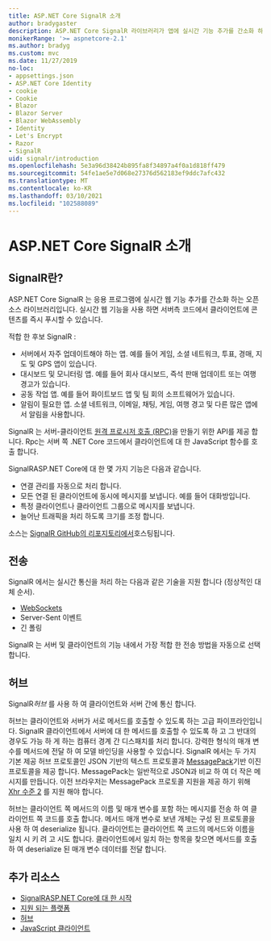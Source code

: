 ```yaml
---
title: ASP.NET Core SignalR 소개
author: bradygaster
description: ASP.NET Core SignalR 라이브러리가 앱에 실시간 기능 추가를 간소화 하는 방법을 알아봅니다.
monikerRange: '>= aspnetcore-2.1'
ms.author: bradyg
ms.custom: mvc
ms.date: 11/27/2019
no-loc:
- appsettings.json
- ASP.NET Core Identity
- cookie
- Cookie
- Blazor
- Blazor Server
- Blazor WebAssembly
- Identity
- Let's Encrypt
- Razor
- SignalR
uid: signalr/introduction
ms.openlocfilehash: 5e3a96d38424b895fa8f34897a4f0a1d818ff479
ms.sourcegitcommit: 54fe1ae5e7d068e27376d562183ef9ddc7afc432
ms.translationtype: MT
ms.contentlocale: ko-KR
ms.lasthandoff: 03/10/2021
ms.locfileid: "102588089"
---
```

# <a name="introduction-to-aspnet-core-signalr"></a>ASP.NET Core SignalR 소개

## <a name="what-is-signalr"></a>SignalR란?

ASP.NET Core SignalR 는 응용 프로그램에 실시간 웹 기능 추가를 간소화 하는 오픈 소스 라이브러리입니다. 실시간 웹 기능을 사용 하면 서버측 코드에서 클라이언트에 콘텐츠를 즉시 푸시할 수 있습니다.

적합 한 후보 SignalR :

* 서버에서 자주 업데이트해야 하는 앱. 예를 들어 게임, 소셜 네트워크, 투표, 경매, 지도 및 GPS 앱이 있습니다.
* 대시보드 및 모니터링 앱. 예를 들어 회사 대시보드, 즉석 판매 업데이트 또는 여행 경고가 있습니다.
* 공동 작업 앱. 예를 들어 화이트보드 앱 및 팀 회의 소프트웨어가 있습니다.
* 알림이 필요한 앱. 소셜 네트워크, 이메일, 채팅, 게임, 여행 경고 및 다른 많은 앱에서 알림을 사용합니다.

SignalR 는 서버-클라이언트 [원격 프로시저 호출 (RPC)](https://wikipedia.org/wiki/Remote_procedure_call)을 만들기 위한 API를 제공 합니다. Rpc는 서버 쪽 .NET Core 코드에서 클라이언트에 대 한 JavaScript 함수를 호출 합니다.

SignalRASP.NET Core에 대 한 몇 가지 기능은 다음과 같습니다.

* 연결 관리를 자동으로 처리 합니다.
* 모든 연결 된 클라이언트에 동시에 메시지를 보냅니다. 예를 들어 대화방입니다.
* 특정 클라이언트나 클라이언트 그룹으로 메시지를 보냅니다.
* 늘어난 트래픽을 처리 하도록 크기를 조정 합니다.

소스는 [ SignalR GitHub의 리포지토리에서](https://github.com/dotnet/AspNetCore/tree/main/src/SignalR)호스팅됩니다.

## <a name="transports"></a>전송

SignalR 에서는 실시간 통신을 처리 하는 다음과 같은 기술을 지원 합니다 (정상적인 대체 순서).

* [WebSockets](https://tools.ietf.org/html/rfc7118)
* Server-Sent 이벤트
* 긴 폴링

SignalR 는 서버 및 클라이언트의 기능 내에서 가장 적합 한 전송 방법을 자동으로 선택 합니다.

## <a name="hubs"></a>허브

SignalR*허브* 를 사용 하 여 클라이언트와 서버 간에 통신 합니다.

허브는 클라이언트와 서버가 서로 메서드를 호출할 수 있도록 하는 고급 파이프라인입니다. SignalR 클라이언트에서 서버에 대 한 메서드를 호출할 수 있도록 하 고 그 반대의 경우도 가능 하 게 하는 컴퓨터 경계 간 디스패치를 처리 합니다. 강력한 형식의 매개 변수를 메서드에 전달 하 여 모델 바인딩을 사용할 수 있습니다. SignalR 에서는 두 가지 기본 제공 허브 프로토콜인 JSON 기반의 텍스트 프로토콜과 [MessagePack](https://msgpack.org/)기반 이진 프로토콜을 제공 합니다.  MessagePack는 일반적으로 JSON과 비교 하 여 더 작은 메시지를 만듭니다. 이전 브라우저는 MessagePack 프로토콜 지원을 제공 하기 위해 [Xhr 수준 2](https://caniuse.com/#feat=xhr2) 를 지원 해야 합니다.

허브는 클라이언트 쪽 메서드의 이름 및 매개 변수를 포함 하는 메시지를 전송 하 여 클라이언트 쪽 코드를 호출 합니다. 메서드 매개 변수로 보낸 개체는 구성 된 프로토콜을 사용 하 여 deserialize 됩니다. 클라이언트는 클라이언트 쪽 코드의 메서드와 이름을 일치 시 키 려 고 시도 합니다. 클라이언트에서 일치 하는 항목을 찾으면 메서드를 호출 하 여 deserialize 된 매개 변수 데이터를 전달 합니다.

## <a name="additional-resources"></a>추가 리소스

* [SignalRASP.NET Core에 대 한 시작](xref:tutorials/signalr)
* [지원 되는 플랫폼](xref:signalr/supported-platforms)
* [허브](xref:signalr/hubs)
* [JavaScript 클라이언트](xref:signalr/javascript-client)
